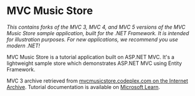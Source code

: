 # MVC Music Store

*This contains forks of the MVC 3, MVC 4, and MVC 5 versions of the MVC Music Store sample application, built for the .NET Framework. It is intended for illustration purposes. For new applications, we recommend you use modern .NET!*

MVC Music Store is a tutorial application built on ASP.NET MVC. It's a lightweight sample store which demonstrates ASP.NET MVC using Entity Framework.

MVC 3 archive retrieved from [mvcmusicstore.codeplex.com on the Internet Archive](https://web.archive.org/web/20210423041527/https://archive.codeplex.com/?p=mvcmusicstore). Tutorial documentation is available on [Microsoft Learn](https://learn.microsoft.com/en-us/aspnet/mvc/overview/older-versions/mvc-music-store/).
